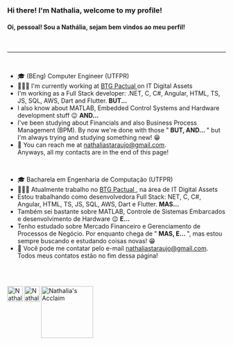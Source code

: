 ### Hi there! I'm Nathalia, welcome to my profile!
#### Oi, pessoal! Sou a Nathália, sejam bem vindos ao meu perfil!
<br>
<hr>
<br>

- :mortar_board: (BEng) Computer Engineer (UTFPR)
-  👩🏼‍💻 I'm currently working at <a target="_blank" href="https://www.btgpactual.com"/> BTG Pactual </a> on IT Digital Assets
- I'm working as a Full Stack developer: .NET, C, C#, Angular, HTML, TS, JS, SQL, AWS, Dart and Flutter. <strong> BUT... </strong>
- I also know about MATLAB, Embedded Control Systems and Hardware development stuff :wink: <strong> AND... </strong>
- I've been studying about Financials and also Business Process Management (BPM). By now we're done with those "<strong> BUT, AND... </strong>" but I'm always trying and studying something new! :grin:
- :email: You can reach me at nathaliastaraujo@gmail.com.
<br>Anyways, all my contacts are in the end of this page!


<br>

- :mortar_board: Bacharela em Engenharia de Computação (UTFPR)
-  👩🏼‍💻 Atualmente trabalho no <a target="_blank" href="https://www.btgpactual.com"/> BTG Pactual </a>, na área de IT Digital Assets
- Estou trabalhando como desenvolvedora Full Stack: NET, C, C#, Angular, HTML, TS, JS, SQL, AWS, Dart e Flutter. <strong> MAS... </strong>
- Também sei bastante sobre MATLAB, Controle de Sistemas Embarcados e desenvolvimento de Hardware :wink: <strong> E... </strong>
- Tenho estudado sobre Mercado Financeiro e Gerenciamento de Processos de Negócio. Por enquanto chega de "<strong> MAS, E... </strong>", mas estou sempre buscando e estudando coisas novas! :grin:
- :email: Você pode me contatar pelo e-mail nathaliastaraujo@gmail.com.
<br>Todos meus contatos estão no fim dessa página!

<br><br>

<a target="_blank" href="http://buscatextual.cnpq.br/buscatextual/visualizacv.do?id=K4998132Y4&tokenCaptchar=03AGdBq25MlUofdlNsyQv9bT6BKLC2f-zYJP064U1-IUW8XhusbGtvKhdWRf10LpCw_UlE_RWiyxgdFoxBCkKXVIdn43GXA81e8YqS1BjMbt6NIDDcxaoM34h-PCbUpB8D-Dq0VUBehfMRVlgUE45mUne6kGzGEIETKMf-lVRUp4bJziaeUKI_GykCqAi3TKTvVUbB5JJ1PeqPfjbV0iG8Fn7FUVgsut8Rkbd4sMR2i0FLCnqKV6cHLhcFP56hC4fo6Av7q53RrjxmYxuyh3YBnbxKo8-pB7xromgQcu3KLLYeEf0G0W03zhy4waoBWrQH4TbR5GpfpxTm4s5DBtyDk883KBYopnO1a9pMBm6eJWHoQcphhO2HORpomuYzjLsHPMHWS-wA1FUB4I79hZmPFax4N4Gdw4XxtyIz8nTv4mdeSBNHLehpyH9DU8Tc2hocjZdBozaFcyYv6BKHAbeLuACs93YVrGCGxA">
  <img align="left" alt="Nathalia's Lattes CV" width="36px" src="https://etcaeterahome.files.wordpress.com/2020/06/9e287-logo-lattes.png?w=640" />
</a>
<a target="_blank" href="https://www.linkedin.com/in/nathaliastaraujo/">
  <img align="left" alt="Nathalia's LinkedIn" width="36px" src="https://cdn0.iconfinder.com/data/icons/social-circle-3/72/Linkedin-512.png" />
</a>
<a target="_blank" href="https://www.youracclaim.com/users/nathaliastaraujo/badges">
  <img align="left" alt="Nathalia's Acclaim" width="120px" src="https://encrypted-tbn0.gstatic.com/images?q=tbn:ANd9GcRKGYamsogSN2rE-Do02KTdhLosgqKJEPYg8g&usqp=CAU" />
</a>
